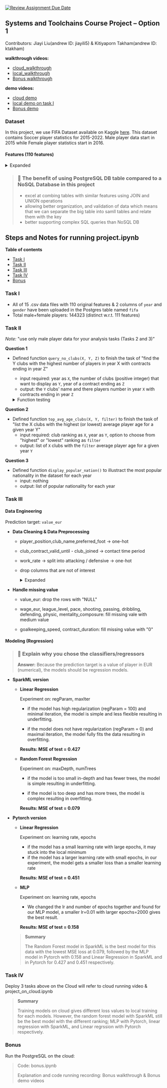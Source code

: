 [![Review Assignment Due Date](https://classroom.github.com/assets/deadline-readme-button-22041afd0340ce965d47ae6ef1cefeee28c7c493a6346c4f15d667ab976d596c.svg)](https://classroom.github.com/a/VuODydzp)

## Systems and Toolchains Course Project – Option 1

Contributors: Jiayi Liu(andrew ID: jiayili5) & Kitiyaporn Takham(andrew ID: ktakham)

**walkthrough videos:** 
- [cloud_walkthrough](https://www.dropbox.com/scl/fi/aj3daxi994r1bgtzrrx7b/walkthrough_cloud.mov?rlkey=ud9mq4ca3meb3938usfi6gq8x&st=h06glo4o&dl=0)
- [local_walkthrough](https://www.dropbox.com/scl/fi/uqksf4d3bswonlmyqhq5k/walkthrough_local.mov.mp4?rlkey=4x1r1bopar7zecc300wymceo5&st=mmpgso9r&dl=0)
- [Bonus walkthrough](https://www.dropbox.com/scl/fi/ac2rcozmrc9if5yseseoi/bonus_walkthrough.mov?rlkey=pj25zurwhx28n8wvq8l8xdqdo&st=kd69nngd&dl=0)

**demo videos:** 
- [cloud demo](https://www.dropbox.com/scl/fi/jsz8aimzclr64864vwy17/running_on_cloud.mov?rlkey=yq5zem09uirkjzqm37oui3m53&st=kpas6e7m&dl=0)
- [local demo on task I](https://www.dropbox.com/scl/fi/wpdt8rwltr1sy3je58lyc/local_running_taskI.mov?rlkey=gz8fy63zyyrp9ekon5szyr61m&st=9e369lw5&dl=0)
- [Bonus demo](https://www.dropbox.com/scl/fi/48ac1pupei8gcax17lu7u/bonus.mov?rlkey=ofe746wny3365gyuwlpv771vi&st=zcyqdopa&dl=0)

### Dataset
In this project, we use FIFA Dataset available on Kaggle [here](https://www.kaggle.com/stefanoleone992/fifa-22-complete-player-dataset/).
This dataset contains Soccer player statistics for 2015-2022. Male player data start in 2015 while Female player statistics start in 2016.

#### Features (110 features)
<details> 
<summary> Expanded </summary>

- sofifa_id: player unique key 
- player_url: player information link
- short_name: player short name
- long_name: player full name
- player_position: player position with the role in the club and the national team
- overall: the number of matches that the player plays
- potential: player performance rate (0-100)
- value_eur: player value (in EUR)
- wage_eur: player weekly wage (in EUR)
- age: player weekly wage (in EUR)
- dob: player date of birth
- height_cm: player height (in cm)
- weight_kg: player weight (in kg)
- club_team_id: club team_id on Sofifa where the player plays
- club_name: club name where the player plays
- league_name: league name of the club
- leaue_level: league rank of the club (e.g. English Premier League is 1, English League Championship is 2, etc.)
- club_position: player position in the club (e.g. SUB means substitute, RES means reserve)
- club_jersey_number: player jersey number in the club
- club_loaned_from: club loaning out the player
- club_joined: the date when the player joined his current club
- club_contract_valid_until: player contract expiration date
- nationality_id: player nationality id on Sofifa
- nationality_name: player nationality name
- nation_team_id: national team_id on Sofifa where the player plays
- nation_position: player position in the national team
- nation_jersey_name: player jersey number in the national team
- preferred_foot: player preferred foot
- weak_foot: player weak foot (1-5)
- skill_moves: player skill moves (1-5)
- internation_reputation: player international reputation (1-5)
- work_rate: player work rate attributes (attacking / defensive)
- body_type: player body type ??
- real_face: player real face ??
- release_clause_eur: player release clause (in EUR)
- player_tags: player tags
- player_traits: player traits
- pace: player pace
- shooting: the number of a player's shooting
- passing: the number of a player's passing
- dribbling: the number of a player's dribbling
- defending: the number of a player's defending
- physic: the number of a player's physic
- attacking_crossing: the number of a player's crossing
- attacking_finishing: the number of player's finish attacking
- attacking_heading_accuracy: player heading attack accuracy
- attacking_short_passing: the number of a player's short passing
- attacking_volleys: the number of a player's volleys
- skill_dribbling: the number of a player's skill dribbling
- shill_curve: the number of a player's skill curve
- skill_fk_accuracy: player free-kick accuracy
- skill_long_passing: the number of a player's long passing
- skill_ball_control: player ball control
- movement_acceleration: player acceleration
- movement_sprint_speed: player sprint speed
- movement_agility: player agility
- movement_reactions: player reactions
- movement_balance: player balance
- power_shot_power: player shot power
- power_jumping: player jumping
- power_stamina: player stamina
- power_strength: player strength
- power_long_shots: player long shots
- mentality_aggression: player mentality aggression
- mentality_interceptions: player interceptions
- mentality_positioning: player positioning
- mentality_vision: player vision
- mentality_penalties: player penalties
- mentality_composure: player composure
- defending_marking_awareness: player marking awareness
- defending_standing_tackle: player standing tackle
- defending_sliding_tackle: player sliding tackle
- goalkeeping_diving: player GK diving
- goalkeeping_handling: player GK handling
- goalkeeping_kicking: player GK kicking
- goalkeeping_positioning: player GK positioning
- goalkeeping_reflexes: player GK reflexes
- goalkeeping_speed: player GK speed
- ls: player that is playing as LS
- st: player that is playing as ST
- rs: player that is playing as RS
- lw: player that is playing as LW
- lf: player that is playing as LF
- cf: player that is playing as CF
- rf: player that is playing as RF
- rw: player that is playing as RW
- lam: player that is playing as LAM
- cam: player that is playing as CAM
- ram: player that is playing as RAM
- lm: player that is playing as LM
- lcm: player that is playing as LCM
- cm: player that is playing as CM
- rcm: player that is playing as RCM
- rm: player that is playing as RM
- lwb: player that is playing as LWB
- ldm: player that is playing as LDM
- cdm: player that is playing as CDM
- rdm: player that is playing as RDM
- rwb: player that is playing as RWB
- lb: player that is playing as LB
- lcb: player that is playing as LCB
- cb: player that is playing as CB
- rcb: player that is playing as RCB
- rb: player that is playing as RB
- gk: player that is playing as GK
- player_face_url: URL of the player face
- club_logo_url: URL of the club logo
- club_flag_url: URL of the club nationality flag
- nation_logo_url: URL of the national team logo
- nation_flag_url: URL of the national flag
</details>

> ### :speech_balloon: The benefit of using PostgreSQL DB table compared to a NoSQL Database in this project
>  - excel at combing tables with similar features using JOIN and UNION operations
>  - allowing better organization, and validation of data which means that we can separate the big table into samll tables and relate them with the key
>  - better supporting complex SQL queries than NoSQL DB

## Steps and Notes for running project.ipynb

**Table of contents**
- [Task I](#task-i)
- [Task II](#task-ii)
- [Task III](#task-iii)
- [Task IV](#task-iv)
- [Bonus](#bonus)

### Task I
- All of 15 .csv data files with 110 original features & 2 columns of `year` and `gender` have been uploaded in the Postgres table named `fifa`
- Total male+female players: 144323 (distinct w.r.t. 111 features)

### Task II

*Note:* "use only male player data for your analysis tasks (Tasks 2 and 3)"

**Question 1**
- Defined function `query_no_clubs(X, Y, Z)` to finish the task of "find the Y clubs with the highest number of players in year X with contracts ending in year Z"
  - input required: year as `X`, the number of clubs (positive integer) that want to display as `Y`, year of a contract ending as `Z`
  - output: the `Y` clubs' name and there players number in year `X` with contracts ending in year `Z`
    
  <details> 
  <summary> Function testing </summary>
    
  - Possible value for year X: [2015, 2016, 2017, 2018, 2019, 2020, 2021, 2022]
  - Possible value for contract ending year Z (hold the value of 2023 or after): [2031, 2026, 2028, 2025, 2023, 2024, 2027]
  </details>

**Question 2**
- Defined function `top_avg_age_clubs(X, Y, filter)` to finish the task of "list the X clubs with the highest (or lowest) average player age for a given year Y"
  - input required: club ranking as `X`, year as `Y`, option to choose from "highest" or "lowest" ranking as `filter`
  - output: list of `X` clubs with the `filter` average player age for a given year `Y`

**Question 3**
- Defined function `display_popular_nation()` to illustract the most popular nationality in the dataset for each year
  - input: nothing
  - output: list of popular nationality for each year

### Task III

#### Data Engineering

Prediction target: `value_eur`

 - **Data Cleaning & Data Preprocessing**

    - player_position,club_name,preferred_foot -> one-hot
    - club_contract_valid_until - club_joined -> contact time period 
    - work_rate -> split into attacking / defensive -> one-hot
    - drop columns that are not of interest
    
      <details> 
      <summary> Expanded </summary>
      
      sofifa_id
      
      player_url
      
      short_name
      
      long_name
      
      club_name
      
      club_postion
      
      dob
      
      club_team_id
      
      leuage_name
      
      club_jersey_number
      
      club_loaned_from
      
      nationality_id
      
      nationality_name
      
      nationality_team_id
      
      nation_position
      
      nation_jersey_name
      
      body_type  **Note: dataset has height&weight**
      
      real_face
      
      release_clause_eur
      
      player_tags
      
      player_traits
      
      ls
      
      st
      
      rs
      
      lw
      
      lf
      
      cf
      
      rf
      
      rw
      
      lam
      
      cam
      
      ram
      
      lm
      
      lcm
      
      cm
      
      rcm
      
      rm
      
      lwb
      
      ldm
      
      cdm
      
      rdm
      
      rwb
      
      lb
      
      lcb
      
      cb
      
      rcb
      
      rb
      
      gk
      
      player_face_url
      
      club_logo_url
      
      club_flag_url
      
      nation_logo_url
      
      nation_flag_url
      
      year
      
      gender
      </details> 

  - **Handle missing value**

    - value_eur: drop the rows with "NULL" 
    
    - wage_eur, league_level, pace, shooting, passing, dribbling, defending, physic, mentality_composure: fill missing vale with medium value  
    
    - goalkeeping_speed, contract_duration: fill missing value with "0"
  
#### Modeling (Regression)

> ### :speech_balloon: Explain why you chose the classifiers/regressors
> **Answer:** Because the prediction target is a value of player in EUR (numerical), the models should be regression models.

- **SparkML version**

  - **Linear Regression**

    Experiment on: regParam, maxIter

    - if the model has high regularization (regParam = 100) and minimal iteration, the model is simple and less flexible resulting in underfitting.

    - if the model does not have regularization (regParam = 0) and maximal iteration, the model fully fits the data resulting in overfitting.
    
    **Results: MSE of test = 0.427**
    
  - **Random Forest Regression**
 
    Experiment on: maxDepth, numTrees
 
    - if the model is too small in-depth and has fewer trees, the model is simple resulting in underfitting.

    - if the model is too deep and has more trees, the model is complex resulting in overfitting.
    
    **Results: MSE of test = 0.079**

- **Pytorch version**

  - **Linear Regression**
 
    Experiment on: learning rate, epochs
    
    - if the model has a small learning rate with large epochs, it may stuck into the local minimum
    - if the model has a larger learning rate with small epochs, in our experiment, the model gets a smaller loss than a smaller learning rate
    
    **Results: MSE of test = 0.451**
    
  - **MLP**
 
    Experiment on: learning rate, epochs
 
    - We changed the lr and number of epochs together and found for our MLP model, a smaller lr=0.01 with larger epochs=2000 gives the best result.
    
    **Results: MSE of test = 0.158**

  > **Summary**
  > 
  > The Random Forest model in SparkML is the best model for this data with the lowest MSE loss at 0.079, followed by the MLP model in Pytorch with 0.158 and Linear Regression in SparkML and in Pytorch for 0.427 and 0.451 respectively.
  
### Task IV

Deploy 3 tasks above on the Cloud will refer to cloud running video & project_on_cloud.ipynb

> **Summary**
> 
> Training models on cloud gives different loss values to local training for each models. However, the random forest model with SparkML still be the best model with the different ranking; MLP with Pytorch, linear regression with SparkML, and Linear regrssion with Pytorch respectively.

### Bonus

Run the PostgreSQL on the cloud:

> Code: bonus.ipynb
> 
> Explanation and code running recording: Bonus walkthrough & Bonus demo videos
